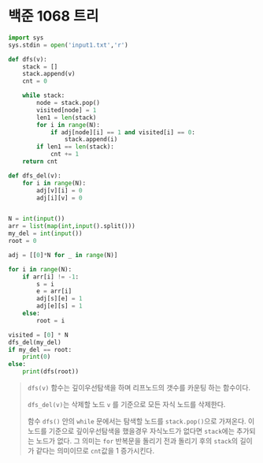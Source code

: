 # 백준 1068 트리

```python
import sys
sys.stdin = open('input1.txt','r')

def dfs(v):
    stack = []
    stack.append(v)
    cnt = 0

    while stack:
        node = stack.pop()
        visited[node] = 1
        len1 = len(stack)
        for i in range(N):
            if adj[node][i] == 1 and visited[i] == 0:
                stack.append(i)
        if len1 == len(stack):
            cnt += 1
    return cnt

def dfs_del(v):
    for i in range(N):
        adj[v][i] = 0
        adj[i][v] = 0


N = int(input())
arr = list(map(int,input().split()))
my_del = int(input())
root = 0

adj = [[0]*N for _ in range(N)]

for i in range(N):
    if arr[i] != -1:
        s = i
        e = arr[i]
        adj[s][e] = 1
        adj[e][s] = 1
    else:
        root = i

visited = [0] * N
dfs_del(my_del)
if my_del == root:
    print(0)
else:
    print(dfs(root))


```

> `dfs(v)` 함수는 깊이우선탐색을 하며 리프노드의 갯수를 카운팅 하는 함수이다.
>
> `dfs_del(v)`는 삭제할 노드 `v` 를 기준으로 모든 자식 노드를 삭제한다.
>
> 함수 `dfs()` 안의 `while` 문에서는 탐색할 노드를 `stack.pop()`으로 가져온다. 이 노드를 기준으로 깊이우선탐색을 했을경우 자식노드가 없다면 `stack`에는 추가되는 노드가 없다. 그 의미는 `for` 반복문을 돌리기 전과 돌리기 후의 `stack`의 길이가 같다는 의미이므로 `cnt`값을 1 증가시킨다.